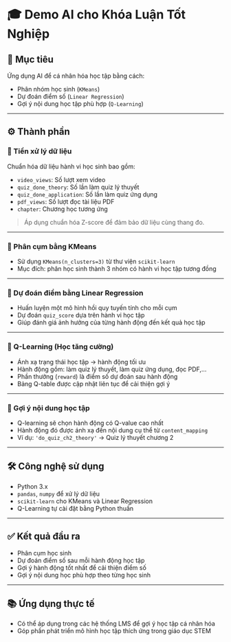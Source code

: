 # 🎓 Demo AI cho Khóa Luận Tốt Nghiệp

## 🎯 Mục tiêu
Ứng dụng AI để cá nhân hóa học tập bằng cách:
- Phân nhóm học sinh (`KMeans`)
- Dự đoán điểm số (`Linear Regression`)
- Gợi ý nội dung học tập phù hợp (`Q-Learning`)

---

## ⚙️ Thành phần

### 🔹 Tiền xử lý dữ liệu
Chuẩn hóa dữ liệu hành vi học sinh bao gồm:
- `video_views`: Số lượt xem video
- `quiz_done_theory`: Số lần làm quiz lý thuyết
- `quiz_done_application`: Số lần làm quiz ứng dụng
- `pdf_views`: Số lượt đọc tài liệu PDF
- `chapter`: Chương học tương ứng

> Áp dụng chuẩn hóa Z-score để đảm bảo dữ liệu cùng thang đo.

---

### 🔹 Phân cụm bằng KMeans
- Sử dụng `KMeans(n_clusters=3)` từ thư viện `scikit-learn`
- Mục đích: phân học sinh thành 3 nhóm có hành vi học tập tương đồng

---

### 🔹 Dự đoán điểm bằng Linear Regression
- Huấn luyện một mô hình hồi quy tuyến tính cho mỗi cụm
- Dự đoán `quiz_score` dựa trên hành vi học tập
- Giúp đánh giá ảnh hưởng của từng hành động đến kết quả học tập

---

### 🔹 Q-Learning (Học tăng cường)
- Ánh xạ trạng thái học tập → hành động tối ưu
- Hành động gồm: làm quiz lý thuyết, làm quiz ứng dụng, đọc PDF,...
- Phần thưởng (`reward`) là điểm số dự đoán sau hành động
- Bảng Q-table được cập nhật liên tục để cải thiện gợi ý

---

### 🔹 Gợi ý nội dung học tập
- Q-learning sẽ chọn hành động có Q-value cao nhất
- Hành động đó được ánh xạ đến nội dung cụ thể từ `content_mapping`
- Ví dụ: `'do_quiz_ch2_theory'` → Quiz lý thuyết chương 2

---

## 🛠 Công nghệ sử dụng
- Python 3.x
- `pandas`, `numpy` để xử lý dữ liệu
- `scikit-learn` cho KMeans và Linear Regression
- Q-Learning tự cài đặt bằng Python thuần

---

## ✅ Kết quả đầu ra
- Phân cụm học sinh
- Dự đoán điểm số sau mỗi hành động học tập
- Gợi ý hành động tốt nhất để cải thiện điểm số
- Gợi ý nội dung học phù hợp theo từng học sinh

---

## 📚 Ứng dụng thực tế
- Có thể áp dụng trong các hệ thống LMS để gợi ý học tập cá nhân hóa
- Góp phần phát triển mô hình học tập thích ứng trong giáo dục STEM
